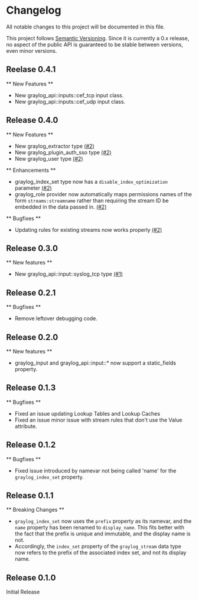 # Changelog

All notable changes to this project will be documented in this file.

This project follows [Semantic Versioning](https://semver.org/). Since it is
currently a 0.x release, no aspect of the public API is guaranteed to be stable
between versions, even minor versions.

## Reelase 0.4.1
** New Features **
* New graylog_api::inputs::cef_tcp input class.
* New graylog_api::inputs::cef_udp input class.

## Release 0.4.0
** New Features **
* New graylog_extractor type [(#2)](https://github.com/magicmemories/puppet-graylog_api/pull/2)
* New graylog_plugin_auth_sso type [(#2)](https://github.com/magicmemories/puppet-graylog_api/pull/2)
* New graylog_user type [(#2)](https://github.com/magicmemories/puppet-graylog_api/pull/2)

** Enhancements **
* graylog_index_set type now has a `disable_index_optimization` parameter [(#2)](https://github.com/magicmemories/puppet-graylog_api/pull/2)
* graylog_role provider now automatically maps permissions names of the form `streams:streamname`
  rather than requiring the stream ID be embedded in the data passed in. [(#2)](https://github.com/magicmemories/puppet-graylog_api/pull/2)

** Bugfixes **
* Updating rules for existing streams now works properly [(#2)](https://github.com/magicmemories/puppet-graylog_api/pull/2)

## Release 0.3.0
** New features **
* New graylog_api::input::syslog_tcp type [(#1)](https://github.com/magicmemories/puppet-graylog_api/pull/1)

## Release 0.2.1
** Bugfixes **
* Remove leftover debugging code.

## Release 0.2.0
** New features **
* graylog_input and graylog_api::input::* now support a static_fields property.

## Release 0.1.3
** Bugfixes **
* Fixed an issue updating Lookup Tables and Lookup Caches
* Fixed an issue minor issue with stream rules that don't use the Value attribute.

## Release 0.1.2
** Bugfixes **
* Fixed issue introduced by namevar not being called 'name' for the
  `graylog_index_set` property.

## Release 0.1.1
** Breaking Changes **
* `graylog_index_set` now uses the `prefix` property as its namevar, and the
  `name` property has been renamed to `display_name`. This fits better with the
  fact that the prefix is unique and immutable, and the display name is not.
* Accordingly, the `index_set` property of the `graylog_stream` data type now
  refers to the prefix of the associated index set, and not its display name.

## Release 0.1.0
Initial Release
